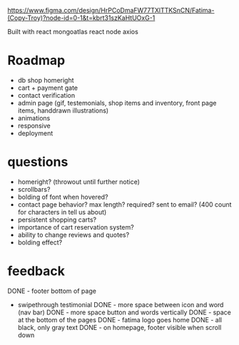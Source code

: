 https://www.figma.com/design/HrPCoDmaFW77TXlTTKSnCN/Fatima-(Copy-Troy)?node-id=0-1&t=kbrt31szKaHtUOxG-1

Built with react mongoatlas react node axios 

# Roadmap
- db shop homeright 
- cart + payment gate
- contact verification
- admin page (gif, testemonials, shop items and inventory, front page items, handdrawn illustrations)
- animations
- responsive
- deployment

# questions
- homeright? (throwout until further notice)
- scrollbars?
- bolding of font when hovered?
- contact page behavior? max length? required? sent to email? (400 count for characters in tell us about)
- persistent shopping carts? 
- importance of cart reservation system?
- ability to change reviews and quotes?
- bolding effect?

# feedback
DONE - footer bottom of page
- swipethrough testimonial
DONE - more space between icon and word (nav bar)
DONE - more space button and words vertically
DONE - space at the bottom of the pages
DONE - fatima logo goes home
DONE - all black, only gray text
DONE - on homepage, footer visible when scroll down
